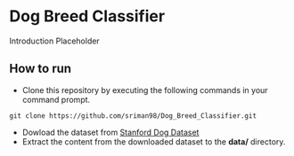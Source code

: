 # Dog Breed Classifier

Introduction Placeholder

## How to run
- Clone this repository by executing the following commands in your command prompt.
```
git clone https://github.com/sriman98/Dog_Breed_Classifier.git
```

- Dowload the dataset from [Stanford Dog Dataset](https://www.kaggle.com/jessicali9530/stanford-dogs-dataset)
- Extract the content from the downloaded dataset to the **data/** directory.